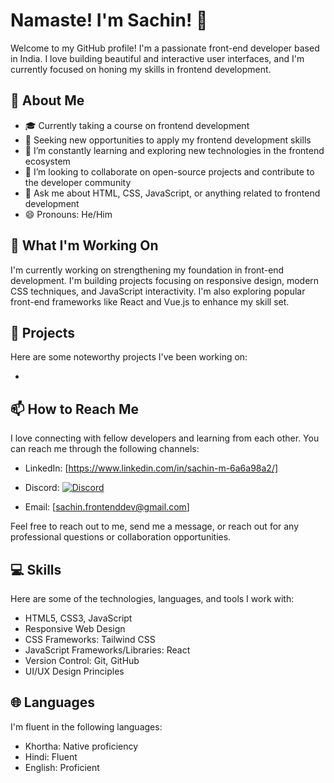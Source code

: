 # Namaste! I'm Sachin!  👋

Welcome to my GitHub profile! I'm a passionate front-end developer based in India. I love building beautiful and interactive user interfaces, and I'm currently focused on honing my skills in frontend development.

## 🌟 About Me

- 🎓 Currently taking a course on frontend development
- 💼 Seeking new opportunities to apply my frontend development skills
- 🌱 I’m constantly learning and exploring new technologies in the frontend ecosystem
- 👯 I’m looking to collaborate on open-source projects and contribute to the developer community
- 💬 Ask me about HTML, CSS, JavaScript, or anything related to frontend development
- 😄 Pronouns: He/Him

## 🔭 What I'm Working On

I'm currently working on strengthening my foundation in front-end development. I'm building projects focusing on responsive design, modern CSS techniques, and JavaScript interactivity. I'm also exploring popular front-end frameworks like React and Vue.js to enhance my skill set.

## 🚀 Projects

Here are some noteworthy projects I've been working on:

- [Project 1]: [https://github.com/IamSachin10/E-sketch.git]

## 📫 How to Reach Me

I love connecting with fellow developers and learning from each other. You can reach me through the following channels:

- LinkedIn: [https://www.linkedin.com/in/sachin-m-6a6a98a2/]
- Discord: [![Discord](https://img.shields.io/badge/Discord-Sachin%234277-7289DA?logo=discord&logoColor=white&style=flat-square)](https://discord.com/users/Sachin#4277)

- Email: [sachin.frontenddev@gmail.com]


Feel free to reach out to me, send me a message, or reach out for any professional questions or collaboration opportunities.

## 💻 Skills

Here are some of the technologies, languages, and tools I work with:

- HTML5, CSS3, JavaScript
- Responsive Web Design
- CSS Frameworks: Tailwind CSS
- JavaScript Frameworks/Libraries: React
- Version Control: Git, GitHub
- UI/UX Design Principles

## 🌐 Languages

I'm fluent in the following languages:

- Khortha: Native proficiency
- Hindi: Fluent
- English: Proficient

